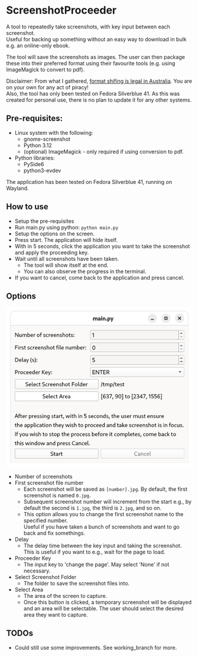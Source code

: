 # ScreenshotProceeder

A tool to repeatedly take screenshots, with key input between each screenshot.
<br>Useful for backing up something without an easy way to download in bulk e.g. an online-only ebook.

The tool will save the screenshots as images. The user can then package these into their preferred format using their favourite tools (e.g. using ImageMagick to convert to pdf).

Disclaimer: From what I gathered, [format shifing is legal in Australia](https://copyright.unimelb.edu.au/shared/using-copyright-material/personal-use).
You are on your own for any act of piracy!
<br>Also, the tool has only been tested on Fedora Silverblue 41. As this was created for personal use, there is no plan to update it for any other systems.
 
## Pre-requisites:
- Linux system with the following:
    - gnome-screenshot 
    - Python 3.12
    - (optional) ImageMagick - only required if using conversion to pdf.
- Python libraries:
    - PySide6
    - python3-evdev

The application has been tested on Fedora Silverblue 41, running on Wayland.

## How to use
- Setup the pre-requisites
- Run main.py using python: `python main.py`
- Setup the options on the screen.
- Press start. The application will hide itself.
- With in 5 seconds, click the application you want to take the screenshot and apply the proceeding key.
- Wait until all screenshots have been taken. 
    - The tool will show itself at the end. 
    - You can also observe the progress in the terminal.
- If you want to cancel, come back to the application and press cancel.

## Options
![App Screenshot](AppScreenshot.png)
- Number of screenshots
- First screenshot file number
    - Each screenshot will be saved as `[number].jpg`. By default, the first screenshot is named `0.jpg`. 
    - Subsequent screenshot number will increment from the start e.g., by default the second is `1.jpg`, the third is `2.jpg`, and so on.
    - This option allows you to change the first screenshot name to the specified number.
    <br>Useful if you have taken a bunch of screenshots and want to go back and fix somethings.
- Delay
    - The delay time between the key input and taking the screenshot.
    <br> This is useful if you want to e.g., wait for the page to load.
- Proceeder Key
    - The input key to 'change the page'. May select 'None' if not necessary.
- Select Screenshot Folder
    - The folder to save the screenshot files into.
- Select Area
    - The area of the screen to capture.
    - Once this button is clicked, a temporary screenshot will be displayed and an area will be selectable. The user should select the desired area they want to capture.

## TODOs
- Could still use some improvements. See working_branch for more.